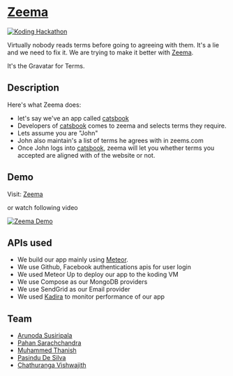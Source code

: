 # [Zeema](http://mnmtanish.koding.io/)

[![Koding Hackathon](https://raw.githubusercontent.com/koding/hackathon.submit/master/images/badge.png "Koding Hackathon")](https://koding.com/Hackathon)

Virtually nobody reads terms before going to agreeing with them. It's a lie and we need to fix it.
We are trying to make it better with [Zeema](http://mnmtanish.koding.io/). 

It's the Gravatar for Terms.

## Description

Here's what Zeema does:

* let's say we've an app called [catsbook](http://catsbook.meteor.com/)
* Developers of [catsbook](http://catsbook.meteor.com/) comes to zeema and selects terms they require.
* Lets assume you are "John"
* John also maintain's a list of terms he agrees with in zeems.com
* Once John logs into [catsbook](http://catsbook.meteor.com/), zeema will let you whether terms you accepted are aligned with of the website or not.

## Demo

Visit: [Zeema](http://mnmtanish.koding.io/)

or watch following video

[![Zeema Demo](https://cldup.com/BRqmcCYXGw.png)]()

## APIs used

* We build our app mainly using [Meteor](https://www.meteor.com). 
* We use Github, Facebook authentications apis for user login
* We used Meteor Up to deploy our app to the koding VM
* We use Compose as our MongoDB providers
* We use SendGrid as our Email provider
* We used [Kadira](https://kadira.io/) to monitor performance of our app

## Team

* [Arunoda Susiripala](https://github.com/arunoda/)
* [Pahan Sarachchandra](https://github.com/pahans/)
* [Muhammed Thanish](https://github.com/mnmtanish/)
* [Pasindu De Silva](https://github.com/pasindud)
* [Chathuranga Vishwajith](https://github.com/iamchathu)
